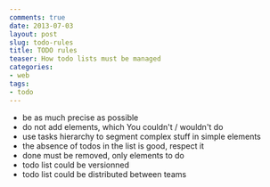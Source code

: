 ```yaml
--- 
comments: true 
date: 2013-07-03
layout: post 
slug: todo-rules
title: TODO rules
teaser: How todo lists must be managed
categories: 
- web 
tags: 
- todo
---
```


* be as much precise as possible
* do not add elements, which You couldn't / wouldn't do
* use tasks hierarchy to segment complex stuff in simple elements
* the absence of todos in the list is good, respect it
* done must be removed, only elements to do
* todo list could be versionned
* todo list could be distributed between teams

